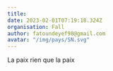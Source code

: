 ```yaml
---
title: 
date: 2023-02-01T07:19:18.324Z
organisation: Fall
author: fatoundeyef98@gmail.com
avatar: "/img/pays/SN.svg"
---
```


La paix rien que la paix 